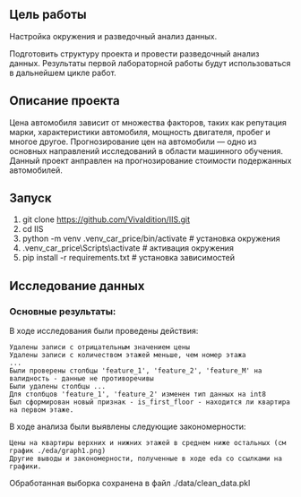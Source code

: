 ## Цель работы 

 Настройка окружения и разведочный анализ данных. 

 Подготовить структуру проекта и провести разведочный анализ данных. Результаты первой лабораторной работы будут использоваться в дальнейшем цикле работ.

## Описание проекта

 Цена автомобиля зависит от множества факторов, таких как репутация марки, характеристики автомобиля, мощность двигателя, пробег и многое другое. Прогнозирование цен на автомобили — одно из основных направлений исследований в области машинного обучения. 
 Данный проект анправлен на прогнозирование стоимости подержанных автомобилей.


## Запуск

1. git clone https://github.com/Vivaldition/IIS.git
2. cd IIS
3. python -m venv .venv_car_price/bin/activate # установка окружения
4. .venv_car_price\Scripts\activate # активация окружения
5. pip install -r requirements.txt # установка зависимостей

## Исследование данных

### Основные результаты:

В ходе исследования были проведены действия:

    Удалены записи с отрицательным значением цены
    Удалены записи с количеством этажей меньше, чем номер этажа
    ...
    Были проверены столбцы 'feature_1', 'feature_2', 'feature_M' на валидность - данные не противоречивы
    Были удалены столбцы ...
    Для столбцов 'feature_1', 'feature_2' изменен тип данных на int8
    Был сформирован новый признак - is_first_floor - находится ли квартира на первом этаже.

В ходе анализа были выявлены следующие закономерности:

    Цены на квартиры верхних и нижних этажей в среднем ниже остальных (см график ./eda/graph1.png)
    Другие выводы и закономерности, полученные в ходе eda со ссылками на графики.

Обработанная выборка сохранена в файл ./data/clean_data.pkl
